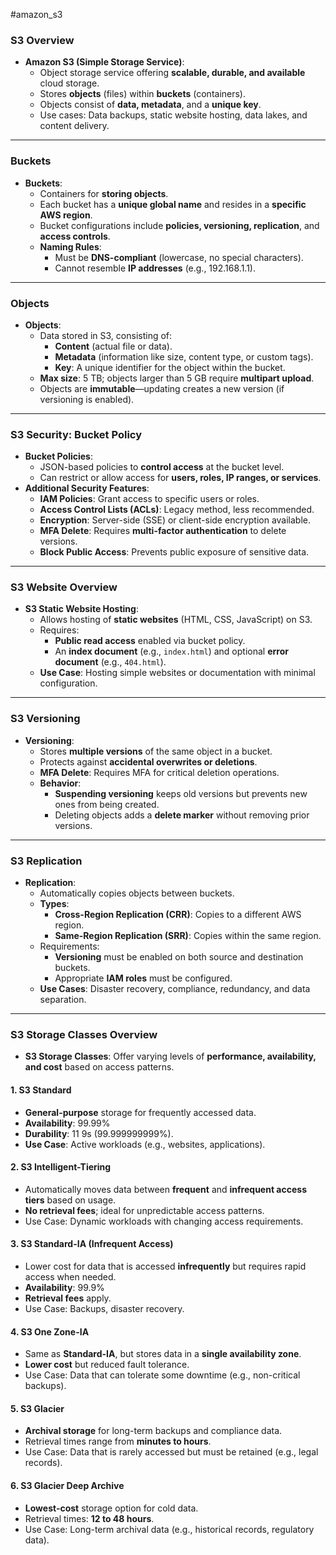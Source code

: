 #amazon_s3

### **S3 Overview**

- **Amazon S3 (Simple Storage Service)**:
    - Object storage service offering **scalable, durable, and available** cloud storage.
    - Stores **objects** (files) within **buckets** (containers).
    - Objects consist of **data, metadata**, and a **unique key**.
    - Use cases: Data backups, static website hosting, data lakes, and content delivery.

---

### **Buckets**

- **Buckets**:
    - Containers for **storing objects**.
    - Each bucket has a **unique global name** and resides in a **specific AWS region**.
    - Bucket configurations include **policies, versioning, replication**, and **access controls**.
    - **Naming Rules**:
        - Must be **DNS-compliant** (lowercase, no special characters).
        - Cannot resemble **IP addresses** (e.g., 192.168.1.1).

---

### **Objects**

- **Objects**:
    - Data stored in S3, consisting of:
        - **Content** (actual file or data).
        - **Metadata** (information like size, content type, or custom tags).
        - **Key**: A unique identifier for the object within the bucket.
    - **Max size**: 5 TB; objects larger than 5 GB require **multipart upload**.
    - Objects are **immutable**—updating creates a new version (if versioning is enabled).

---

### **S3 Security: Bucket Policy**

- **Bucket Policies**:
    - JSON-based policies to **control access** at the bucket level.
    - Can restrict or allow access for **users, roles, IP ranges, or services**.
- **Additional Security Features**:
    - **IAM Policies**: Grant access to specific users or roles.
    - **Access Control Lists (ACLs)**: Legacy method, less recommended.
    - **Encryption**: Server-side (SSE) or client-side encryption available.
    - **MFA Delete**: Requires **multi-factor authentication** to delete versions.
    - **Block Public Access**: Prevents public exposure of sensitive data.

---

### **S3 Website Overview**

- **S3 Static Website Hosting**:
    - Allows hosting of **static websites** (HTML, CSS, JavaScript) on S3.
    - Requires:
        - **Public read access** enabled via bucket policy.
        - An **index document** (e.g., `index.html`) and optional **error document** (e.g., `404.html`).
    - **Use Case**: Hosting simple websites or documentation with minimal configuration.

---

### **S3 Versioning**

- **Versioning**:
    - Stores **multiple versions** of the same object in a bucket.
    - Protects against **accidental overwrites or deletions**.
    - **MFA Delete**: Requires MFA for critical deletion operations.
    - **Behavior**:
        - **Suspending versioning** keeps old versions but prevents new ones from being created.
        - Deleting objects adds a **delete marker** without removing prior versions.

---

### **S3 Replication**

- **Replication**:
    - Automatically copies objects between buckets.
    - **Types**:
        - **Cross-Region Replication (CRR)**: Copies to a different AWS region.
        - **Same-Region Replication (SRR)**: Copies within the same region.
    - Requirements:
        - **Versioning** must be enabled on both source and destination buckets.
        - Appropriate **IAM roles** must be configured.
    - **Use Cases**: Disaster recovery, compliance, redundancy, and data separation.

---

### **S3 Storage Classes Overview**

- **S3 Storage Classes**: Offer varying levels of **performance, availability, and cost** based on access patterns.

#### 1. **S3 Standard**

- **General-purpose** storage for frequently accessed data.
- **Availability**: 99.99%
- **Durability**: 11 9s (99.999999999%).
- **Use Case**: Active workloads (e.g., websites, applications).

#### 2. **S3 Intelligent-Tiering**

- Automatically moves data between **frequent** and **infrequent access tiers** based on usage.
- **No retrieval fees**; ideal for unpredictable access patterns.
- Use Case: Dynamic workloads with changing access requirements.

#### 3. **S3 Standard-IA (Infrequent Access)**

- Lower cost for data that is accessed **infrequently** but requires rapid access when needed.
- **Availability**: 99.9%
- **Retrieval fees** apply.
- Use Case: Backups, disaster recovery.

#### 4. **S3 One Zone-IA**

- Same as **Standard-IA**, but stores data in a **single availability zone**.
- **Lower cost** but reduced fault tolerance.
- Use Case: Data that can tolerate some downtime (e.g., non-critical backups).

#### 5. **S3 Glacier**

- **Archival storage** for long-term backups and compliance data.
- Retrieval times range from **minutes to hours**.
- Use Case: Data that is rarely accessed but must be retained (e.g., legal records).

#### 6. **S3 Glacier Deep Archive**

- **Lowest-cost** storage option for cold data.
- Retrieval times: **12 to 48 hours**.
- Use Case: Long-term archival data (e.g., historical records, regulatory data).